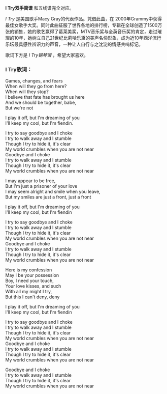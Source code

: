 

**I Try双手简谱** 和五线谱完全对应。

_I Try_ 是美国歌手Macy Gray的代表作品。凭借此曲，在
2000年Grammy中获得最佳女歌手大奖。同时此曲征服了世界各地的排行榜，专辑在全球创造了1500万张的销售，她的歌艺赢得了葛莱美奖，MTV音乐奖与全英音乐奖的肯定，走过璀璨的10年，她树立自己21世纪比莉哈乐黛的美声名伶形象，成为近10年西洋流行乐坛最具感性辨识力的声音，一种让人自行与之沈淀的情感共呜标记。

歌词下方是 _I Try钢琴谱_ ，希望大家喜欢。

### I Try歌词：

Games, changes, and fears  
When will they go from here?  
When will they stop?  
I believe that fate has brought us here  
And we should be together, babe,  
But we're not

I play it off, but I'm dreaming of you  
I'll keep my cool, but I'm fiendin.

I try to say goodbye and I choke  
I try to walk away and I stumble  
Though I try to hide it, it's clear  
My world crumbles when you are not near  
Goodbye and I choke  
I try to walk away and I stumble  
Though I try to hide it, it's clear  
My world crumbles when you are not near

I may appear to be free,  
But I'm just a prisoner of your love  
I may seem alright and smile when you leave,  
But my smiles are just a front, just a front

I play it off, but I'm dreaming of you  
I'll keep my cool, but I'm fiendin

I try to say goodbye and I choke  
I try to walk away and I stumble  
Though I try to hide it, it's clear  
My world crumbles when you are not near  
Goodbye and I choke  
I try to walk away and I stumble  
Though I try to hide it, it's clear  
My world crumbles when you are not near

Here is my confession  
May I be your possession  
Boy, I need your touch,  
Your love kisses, and such  
With all my might I try,  
But this I can't deny, deny

I play it off, but I'm dreaming of you  
I'll keep my cool, but I'm fiendin

I try to say goodbye and I choke  
I try to walk away and I stumble  
Though I try to hide it, it's clear  
My world crumbles when you are not near  
Goodbye and I choke  
I try to walk away and I stumble  
Though I try to hide it, it's clear  
My world crumbles when you are not near

Goodbye and I choke  
I try to walk away and I stumble  
Though I try to hide it, it's clear  
My world crumbles when you are not near

